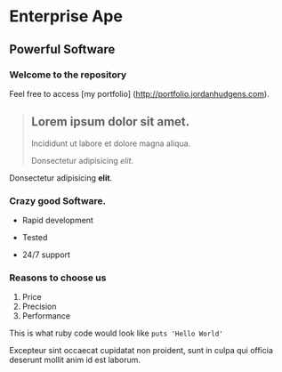 Enterprise Ape
==============

Powerful Software
-----------------

### Welcome to the repository

Feel free to access [my portfolio] (http://portfolio.jordanhudgens.com).

> ## Lorem ipsum dolor sit amet. 
>
> Incididunt ut labore et dolore magna aliqua.
>
> Donsectetur adipisicing *elit*.

Donsectetur adipisicing **elit**.

### Crazy good Software.
* Rapid development
+ Tested
- 24/7 support

### Reasons to choose us
1. Price
2. Precision
3. Performance

This is what ruby code would look like `puts 'Hello World'`





Excepteur sint occaecat cupidatat non
proident, sunt in culpa qui officia deserunt mollit anim id est laborum.







